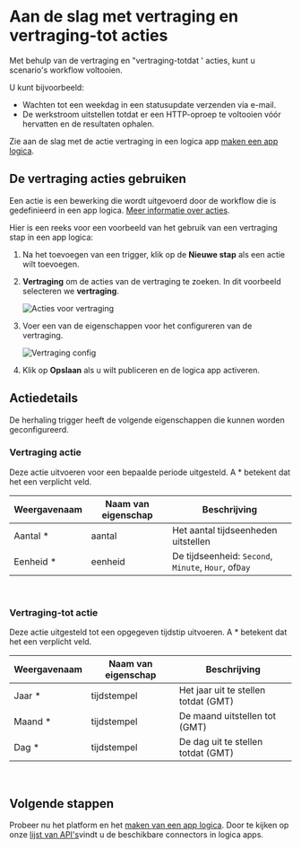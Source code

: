 <properties
    pageTitle="Een vertraging in de logica apps toevoegen | Microsoft Azure"
    description="Overzicht van de vertraging en de vertraging-tot acties en hoe u deze gebruikt met een app Azure logica."
    services=""
    documentationCenter=""
    authors="jeffhollan"
    manager="erikre"
    editor=""
    tags="connectors"/>

<tags
   ms.service="logic-apps"
   ms.devlang="na"
   ms.topic="article"
   ms.tgt_pltfrm="na"
   ms.workload="na"
   ms.date="07/18/2016"
   ms.author="jehollan"/>

# <a name="get-started-with-the-delay-and-delay-until-actions"></a>Aan de slag met vertraging en vertraging-tot acties

Met behulp van de vertraging en "vertraging-totdat ' acties, kunt u scenario's workflow voltooien.

U kunt bijvoorbeeld:

- Wachten tot een weekdag in een statusupdate verzenden via e-mail.
- De werkstroom uitstellen totdat er een HTTP-oproep te voltooien vóór hervatten en de resultaten ophalen.

Zie aan de slag met de actie vertraging in een logica app [maken een app logica](../app-service-logic/app-service-logic-create-a-logic-app.md).

## <a name="use-the-delay-actions"></a>De vertraging acties gebruiken

Een actie is een bewerking die wordt uitgevoerd door de workflow die is gedefinieerd in een app logica. [Meer informatie over acties](connectors-overview.md).

Hier is een reeks voor een voorbeeld van het gebruik van een vertraging stap in een app logica:

1. Na het toevoegen van een trigger, klik op de **Nieuwe stap** als een actie wilt toevoegen.
2. **Vertraging** om de acties van de vertraging te zoeken. In dit voorbeeld selecteren we **vertraging**.

    ![Acties voor vertraging](./media/connectors-native-delay/using-action-1.png)

3. Voer een van de eigenschappen voor het configureren van de vertraging.

    ![Vertraging config](./media/connectors-native-delay/using-action-2.png)

4. Klik op **Opslaan** als u wilt publiceren en de logica app activeren.


## <a name="action-details"></a>Actiedetails

De herhaling trigger heeft de volgende eigenschappen die kunnen worden geconfigureerd.

### <a name="delay-action"></a>Vertraging actie

Deze actie uitvoeren voor een bepaalde periode uitgesteld.
A * betekent dat het een verplicht veld.

|Weergavenaam|Naam van eigenschap|Beschrijving|
|---|---|---|
|Aantal *|aantal|Het aantal tijdseenheden uitstellen|
|Eenheid *|eenheid|De tijdseenheid: `Second`, `Minute`, `Hour`, of`Day`|
<br>

### <a name="delay-until-action"></a>Vertraging-tot actie

Deze actie uitgesteld tot een opgegeven tijdstip uitvoeren.
A * betekent dat het een verplicht veld.

|Weergavenaam|Naam van eigenschap|Beschrijving|
|---|---|---|
|Jaar *|tijdstempel|Het jaar uit te stellen totdat (GMT)|
|Maand *|tijdstempel|De maand uitstellen tot (GMT)|
|Dag *|tijdstempel|De dag uit te stellen totdat (GMT)|
<br>


## <a name="next-steps"></a>Volgende stappen

Probeer nu het platform en het [maken van een app logica](../app-service-logic/app-service-logic-create-a-logic-app.md). Door te kijken op onze [lijst van API's](apis-list.md)vindt u de beschikbare connectors in logica apps.
